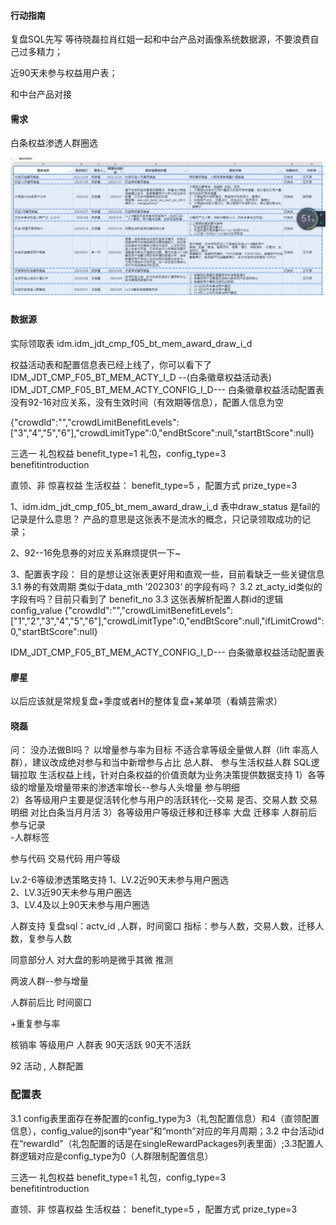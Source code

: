 
#### 行动指南
复盘SQL先写
等待晓磊拉肖红姐一起和中台产品对画像系统数据源，不要浪费自己过多精力；

近90天未参与权益用户表；

和中台产品对接




#### 需求
白条权益渗透人群圈选

![image.png|500](https://raw.githubusercontent.com/LEAP1557/Images/main/LEAP/%E6%AC%8A%E7%9B%8A%E9%9C%80%E6%B1%82%E9%A1%9E%E5%9E%8B202304030958462.png)

#### 数据源
 
实际领取表
idm.idm_jdt_cmp_f05_bt_mem_award_draw_i_d


权益活动表和配置信息表已经上线了，你可以看下了
IDM_JDT_CMP_F05_BT_MEM_ACTY_I_D  --(白条徽章权益活动表)
IDM_JDT_CMP_F05_BT_MEM_ACTY_CONFIG_I_D--- 白条徽章权益活动配置表
没有92-16对应关系，没有生效时间（有效期等信息），配置人信息为空

{"crowdId":"","crowdLimitBenefitLevels":["3","4","5","6"],"crowdLimitType":0,"endBtScore":null,"startBtScore":null}



三选一   礼包权益
benefit_type=1  礼包，config_type=3    
benefitintroduction


直领、非  惊喜权益 
生活权益：
benefit_type=5  ，配置方式 prize_type=3    


1、idm.idm_jdt_cmp_f05_bt_mem_award_draw_i_d 表中draw_status 是fail的记录是什么意思？
产品的意思是这张表不是流水的概念，只记录领取成功的记录；

2、92--16免息券的对应关系麻烦提供一下~

3、配置表字段： 目的是想让这张表更好用和直观一些，目前看缺乏一些关键信息
3.1 券的有效周期 类似于data_mth ’202303‘ 的字段有吗？
3.2  zt_acty_id类似的字段有吗？目前只看到了 benefit_no
3.3 这张表解析配置人群id的逻辑  config_value  {"crowdId":"","crowdLimitBenefitLevels":["1","2","3","4","5","6"],"crowdLimitType":0,"endBtScore":null,"ifLimitCrowd":0,"startBtScore":null}

IDM_JDT_CMP_F05_BT_MEM_ACTY_CONFIG_I_D--- 白条徽章权益活动配置表



#### 廖星
以后应该就是常规复盘+季度或者H的整体复盘+某单项（看婧芸需求）


#### 晓磊

问： 没办法做BI吗？  以增量参与率为目标 不适合拿等级全量做人群（lift 率高人群），建议改成绝对参与和当中新增参与占比
总人群、 参与生活权益人群
SQL逻辑拉取
生活权益上线，针对白条权益的价值贡献为业务决策提供数据支持
1）各等级的增量及增量带来的渗透率增长--参与人头增量      参与明细   
2）各等级用户主要是促活转化参与用户的活跃转化--交易    是否、交易人数  交易明细     对比白条当月月活
3）各等级用户等级迁移和迁移率  大盘 迁移率
人群前后   参与记录  
-人群标签   

参与代码
交易代码
用户等级




Lv.2-6等级渗透策略支持
1、LV.2近90天未参与用户圈选  
2、LV.3近90天未参与用户圈选  
3、LV.4及以上90天未参与用户圈选

人群支持
复盘sql：actv_id ,人群，时间窗口
指标：参与人数，交易人数，迁移人数，复参与人数

同意部分人   对大盘的影响是微乎其微 推测

两波人群--参与增量

人群前后比 
时间窗口

+重复参与率


核销率
等级用户 
人群表
90天活跃  90天不活跃 

92 活动 
, 人群配置


### 配置表


3.1 config表里面存在券配置的config_type为3（礼包配置信息）和4（直领配置信息），config_value的json中“year”和“month”对应的年月周期；3.2 中台活动id在“rewardId”（礼包配置的话是在singleRewardPackages列表里面）;3.3配置人群逻辑对应是config_type为0（人群限制配置信息）



三选一   礼包权益
benefit_type=1  礼包，config_type=3    
benefitintroduction


直领、非  惊喜权益 
生活权益：
benefit_type=5  ，配置方式 prize_type=3    
